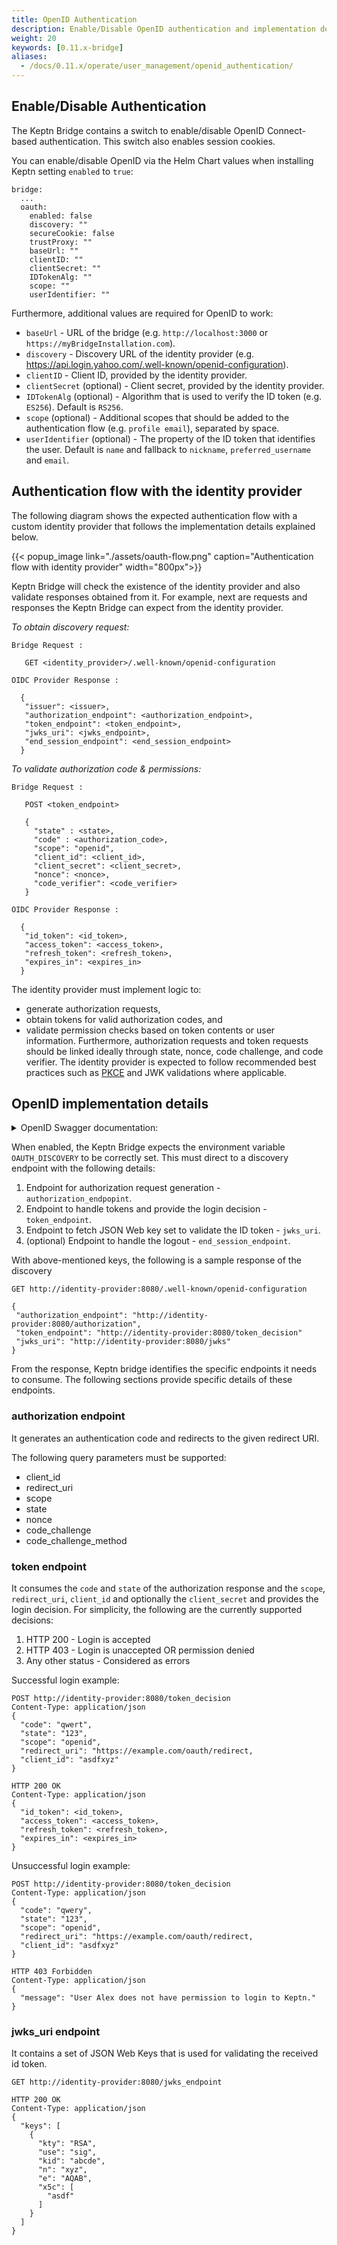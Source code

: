 ```yaml
---
title: OpenID Authentication
description: Enable/Disable OpenID authentication and implementation details for the identity provider
weight: 20
keywords: [0.11.x-bridge]
aliases:
  - /docs/0.11.x/operate/user_management/openid_authentication/
---
```


## Enable/Disable Authentication

The Keptn Bridge contains a switch to enable/disable OpenID Connect-based authentication. This switch also enables session cookies.

You can enable/disable OpenID via the Helm Chart values when installing Keptn setting `enabled` to `true`:

```
bridge:
  ...
  oauth:
    enabled: false
    discovery: ""
    secureCookie: false
    trustProxy: ""
    baseUrl: ""
    clientID: ""
    clientSecret: ""
    IDTokenAlg: ""
    scope: ""
    userIdentifier: ""
```

Furthermore, additional values are required for OpenID to work:

- `baseUrl` - URL of the bridge (e.g. `http://localhost:3000` or `https://myBridgeInstallation.com`).
- `discovery` - Discovery URL of the identity provider (e.g. <https://api.login.yahoo.com/.well-known/openid-configuration>).
- `clientID` - Client ID, provided by the identity provider.
- `clientSecret` (optional) - Client secret, provided by the identity provider.
- `IDTokenAlg` (optional) - Algorithm that is used to verify the ID token (e.g. `ES256`). Default is `RS256`.
- `scope` (optional) - Additional scopes that should be added to the authentication flow (e.g. `profile email`), separated by space.
- `userIdentifier` (optional) - The property of the ID token that identifies the user. Default is `name` and fallback to `nickname`, `preferred_username` and `email`.

## Authentication flow with the identity provider

The following diagram shows the expected authentication flow with a custom identity provider that follows the implementation details explained below.

{{< popup_image
link="./assets/oauth-flow.png"
caption="Authentication flow with identity provider" width="800px">}}

Keptn Bridge will check the existence of the identity provider and also validate responses obtained from it. For example, next are requests and responses the Keptn Bridge can expect from the identity provider.

*To obtain discovery request:*

```
Bridge Request :

   GET <identity_provider>/.well-known/openid-configuration

OIDC Provider Response :

  {
   "issuer": <issuer>,
   "authorization_endpoint": <authorization_endpoint>,
   "token_endpoint": <token_endpoint>,
   "jwks_uri": <jwks_endpoint>,
   "end_session_endpoint": <end_session_endpoint>
  }
```

*To validate authorization code & permissions:*

```
Bridge Request :

   POST <token_endpoint>

   {
     "state" : <state>,
     "code" : <authorization_code>,
     "scope": "openid",
     "client_id": <client_id>,
     "client_secret": <client_secret>, 
     "nonce": <nonce>,
     "code_verifier": <code_verifier>
   }

OIDC Provider Response :

  {
   "id_token": <id_token>,
   "access_token": <access_token>,
   "refresh_token": <refresh_token>,
   "expires_in": <expires_in>
  }
```

The identity provider must implement logic to:

- generate authorization requests,
- obtain tokens for valid authorization codes, and
- validate permission checks based on token contents or user information.
  Furthermore, authorization requests and token requests should be linked ideally through state, nonce, code challenge, and code verifier. The identity provider is expected to follow recommended best practices such as [PKCE](https://tools.ietf.org/html/rfc7636) and JWK validations where applicable.

## OpenID implementation details

<details><summary>OpenID Swagger documentation:</summary>
<p>

```
swagger: "2.0"
info:
  title: "Keptn Identity Provider"
  description: "Service contract for the identity provider for Keptn instance."
  version: "1"
tags:
- name: "Identity Provider"
  description: "Identity provider endpoints"
schemes:
- "https"
paths:
  /discovery:
    get:
      tags:
      - "Identity Provider"
      summary: "Discovery endpoint of this identity provider"
      description: "Contains discovery details to be used by Keptn bridge."
      produces:
      - "application/json"
      responses:
        "200":
          description: "Endpoints that are required for Keptn bridge"
          examples:
            application/json : {
              "issuer": "http://identity-provider:8080",
              "authorization_endpoint": "http://identity-provider:8080/authorization",
              "token_endpoint": "http://identity-provider:8080/token_decision",
              "jwks_uri": "http://identity-provider:8080/jwks",
              "end_session_endpoint": "http://identity-provider:8080/end_session",
            }
          schema:
            $ref: "#/definitions/Discovery"
  /token_endpoint:
    post:
      tags:
      - "Identity Provider"
      summary: "Consume state & code from redirect and provide login decision"
      description: "Token decision endpoint will be called from bridge with code and state values that sent through authorization response."
      parameters:
      - in: "body"
        name: "Token decision payload"
        description: "Contains state and code"
        required: true
        schema:
          type: object
          required:
            - code
            - state
            - client_id
            - code_verifier
            - nonce
          properties:
            code:
              type: string
            state:
              type: string
            scope:
              type: string
            client_id:
              type: string
            client_secret:
              type: string
            nonce:
              type: string
            code_verifier:
              type: string
      produces:
      - "application/json"
      responses:
        "200":
          description: "Successful login"
          examples:
            application/json : {
              "id_token": "ID_TOKEN",
              "access_token": "ACCESS_TOKEN",
              "refresh_token": "REFRESH_TOKEN",
              "expires_in": "EXPIRES_IN"
            }
          schema:
            $ref: "#/definitions/Success"
        "403":
          description: "User doesn't have permission"
          examples:
            application/json : {
              "message": "Invalid state parameter"
            }
          schema:
            $ref: "#/definitions/Forbidden"
  /jwks_uri:
    get:
      tags:
      - "Identity Provider"
      summary: "Returns JSON Web key set"
      produces:
      - "application/json"
      responses:
        "200":
          description: "JSON Web key set fetched"
          examples:
            application/json : {
              "keys": [
                {
                  "alg": "ALG",
                  "e": "E",
                  "kid": "KID",
                  "kty": "KTY",
                  "n": "N",
                  "use": "USE",
                }
              ]
            }
          schema:
            $ref: "#/definitions/Jwks"
definitions:
  Discovery:
    type: "object"
    required: 
    - "issuer"
    - "authorization_endpoint"
    - "token_endpoint"
    - "jwks_uri"
    properties:
      issuer:
        type: string
      authorization_endpoint:
        type: string
      token_endpoint:
        type: string
      jwks_uri:
        type: string
      end_session_endpoint:
        type: string
  Jwks:
    type: "object"
    required:
    - "keys"
    properties:
      keys:
        type: array
        items:
          $ref: "#/definitions/Jwks_key"
  Jwks_key:
    type: "object"
    properties:
      alg:
        type: string
      e:
        type: string
      kid:
        type: string
      kty:
        type: string
      n:
        type: string
      use:
        type: string
  Success:
    type: "object"
    required: 
    - "id_token"
    - "access_token"
    - "refresh_token"
    - "expires_in"
    properties:
      id_token:
        type: string
      access_token:
        type: string
      refresh_token:
        type: string
      expires_in:
        type: number
  Forbidden:
    type: "object"
    properties:
      message:
        type: string
        description: "Explain the reason for failure."
```

</p>
</details>

When enabled, the Keptn Bridge expects the environment variable `OAUTH_DISCOVERY` to be correctly set. This must direct to a discovery endpoint with the following details:

1. Endpoint for authorization request generation - `authorization_endpopint`.
2. Endpoint to handle tokens and provide the login decision - `token_endpoint`.
3. Endpoint to fetch JSON Web key set to validate the ID token - `jwks_uri`.
4. (optional) Endpoint to handle the logout - `end_session_endpoint`.

With above-mentioned keys, the following is a sample response of the discovery

```
GET http://identity-provider:8080/.well-known/openid-configuration

{
 "authorization_endpoint": "http://identity-provider:8080/authorization",
 "token_endpoint": "http://identity-provider:8080/token_decision"
 "jwks_uri": "http://identity-provider:8080/jwks"
}
```

From the response, Keptn bridge identifies the specific endpoints it needs to consume. The following sections provide specific details of these endpoints.

### authorization endpoint

It generates an authentication code and redirects to the given redirect URI.

The following query parameters must be supported:

- client_id
- redirect_uri
- scope
- state
- nonce
- code_challenge
- code_challenge_method

### token endpoint

It consumes the `code` and `state` of the authorization response and the `scope`, `redirect_uri`, `client_id` and optionally the `client_secret` and provides the login decision. For simplicity, the following are the currently supported decisions:

1. HTTP 200 - Login is accepted
1. HTTP 403 - Login is unaccepted OR permission denied
1. Any other status - Considered as errors

Successful login example:

```
POST http://identity-provider:8080/token_decision
Content-Type: application/json
{
  "code": "qwert",
  "state": "123",
  "scope": "openid",
  "redirect_uri": "https://example.com/oauth/redirect,
  "client_id": "asdfxyz"
}

HTTP 200 OK
Content-Type: application/json
{
  "id_token": <id_token>,
  "access_token": <access_token>,
  "refresh_token": <refresh_token>,
  "expires_in": <expires_in>
}
```

Unsuccessful login example:

```
POST http://identity-provider:8080/token_decision
Content-Type: application/json
{
  "code": "qwery",
  "state": "123",
  "scope": "openid",
  "redirect_uri": "https://example.com/oauth/redirect,
  "client_id": "asdfxyz"
}

HTTP 403 Forbidden
Content-Type: application/json
{
  "message": "User Alex does not have permission to login to Keptn."
}
```

### jwks_uri endpoint

It contains a set of JSON Web Keys that is used for validating the received id token.

```
GET http://identity-provider:8080/jwks_endpoint

HTTP 200 OK
Content-Type: application/json
{
  "keys": [
    {
      "kty": "RSA",
      "use": "sig",
      "kid": "abcde",
      "n": "xyz",
      "e": "AQAB",
      "x5c": [
        "asdf"
      ]
    }
  ]
}
```
